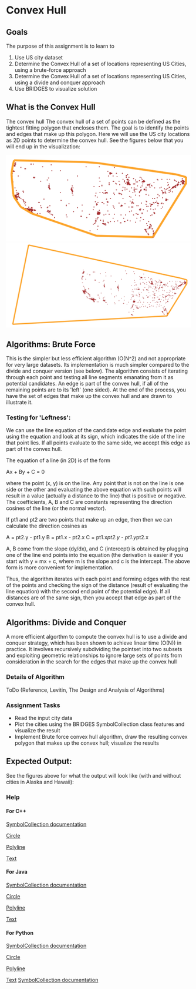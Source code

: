 Convex Hull
================

Goals
-----

The purpose of this assignment is to learn to
 1. Use US city dataset
 2. Determine the  Convex Hull  of a set of locations representing
	US Cities, using a brute-force approach
 3. Determine the  Convex Hull  of a set of locations representing
	US Cities, using a divide and conquer approach
 4. Use BRIDGES to visualize solution

What is the Convex Hull
-----------------------

The convex hull The convex hull of a set of points can be defined as the 
tightest fitting polygon that encloses them. The goal is to identify the 
points and edges that make up this polygon. Here we will use the US city 
locations as 2D points to determine the convex hull. See the figures below 
that you will end up in the visualization:

![Convex Hull on Continental dataset](figures/CHContinental.png)
![Convex Hull on Non-continental dataset](figures/CHNonContinental.png)

Algorithms: Brute Force
-----------------------
This is the simpler but less efficient algorithm (O(N^2) and not appropriate 
for very large datasets. Its implementation is much simpler compared to the
divide and conquer version (see below).  The algorithm consists of iterating 
through each point and testing all line segments emanating from it as 
potential candidates. An edge is part of the convex hull, if all of the 
remaining points are to its 'left' (one sided). At the end of the process, 
you have the set of edges that make up the convex hull and are drawn to 
illustrate it.

### Testing for 'Leftness':

We can use the line equation of the candidate edge and evaluate the point using the equation and look at its sign, which indicates the side of the line that point lies.  If all points evaluate to the same side, we accept this edge as part of the convex hull.

The equation of  a line (in 2D) is of the form

Ax + By + C = 0

where the point (x, y)  is on the line.  Any point that is not on the line 
is  one side or the other and evaluating the above equation with such 
points will result in a value (actually a distance to the line) that is 
positive or negative. The coefficients, A, B and C are constants 
representing the direction cosines of the line (or  the normal vector).

If pt1 and pt2 are  two points that make up an edge, then then we can 
calculate the  direction cosines as

A = pt2.y  - pt1.y
B = pt1.x  - pt2.x
C = pt1.x*pt2.y - pt1.y*pt2.x

A, B come from the slope (dy/dx), and C  (intercept) is obtained by plugging  
one of the line end points into the equation (the derivation is easier if 
you start with y  = mx + c, where m is the slope and c is the intercept. 
The above form is more convenient for implementation.

Thus, the algorithm iterates with each point and forming edges with the 
rest of the points and checking the sign of  the distance (result of 
evaluating the line equation) with the second end point of the potential edge). If all distances are of the same sign, then you accept that edge as part 
of the convex hull.

Algorithms: Divide and Conquer
------------------------------
A more efficient algorthm to compute the convex hull is to use a divide
and conquer strategy, which has been shown to achieve linear time (O(N)) in
practice. It involves recursively subdividing the pointset into two subsets
and exploiting geometric relationships to ignore large sets of points
from consideration in the search for the edges that make up the convex hull

### Details of Algorithm
ToDo (Reference, Levitin, The Design and Analysis of Algorithms)

### Assignment Tasks
- Read the input city data
- Plot the cities using the BRIDGES SymbolCollection class features
	and visualize the result
- Implement Brute force convex hull algorithm, draw the resulting convex
	polygon that makes up the convex hull; visualize the results


Expected Output:
----------------
See the figures above for what the output will look like 
(with and without cities in Alaska and Hawaii):


### Help
#### For C++
[SymbolCollection documentation](https://bridgesuncc.github.io/doc/cxx-api/current/html/classbridges_1_1datastructure_1_1_symbol_collection.html)


[Circle](https://bridgesuncc.github.io/doc/cxx-api/current/html/classbridges_1_1datastructure_1_1_circle.html)

[Polyline](https://bridgesuncc.github.io/doc/cxx-api/current/html/classbridges_1_1datastructure_1_1_polyline.html)


[Text](http://bridgesuncc.github.io/doc/cxx-api/current/html/classbridges_1_1datastructure_1_1_text.html)

#### For Java
[SymbolCollection documentation](https://bridgesuncc.github.io/doc/java-api/current/html/classbridges_1_1base_1_1_symbol_collection.html)


[Circle](http://bridgesuncc.github.io/doc/java-api/current/html/classbridges_1_1base_1_1_circle.html)


[Polyline](http://bridgesuncc.github.io/doc/java-api/current/html/classbridges_1_1base_1_1_polyline.html)

[Text](http://bridgesuncc.github.io/doc/java-api/current/html/classbridges_1_1base_1_1_text.html)

#### For Python
[SymbolCollection documentation](https://bridgesuncc.github.io/doc/python-api/current/html/classbridges_1_1symbol__collection_1_1_symbol_collection.html)


[Circle](http://bridgesuncc.github.io/doc/python-api/current/html/classbridges_1_1circle_1_1_circle.html)


[Polyline](http://bridgesuncc.github.io/doc/python-api/current/html/classbridges_1_1polyline_1_1_polyline.html)

[Text](http://bridgesuncc.github.io/doc/python-api/current/html/classbridges_1_1text_1_1_text.html)
[SymbolCollection documentation](https://bridgesuncc.github.io/doc/python-api/current/html/classbridges_1_1symbol__collection_1_1_symbol_collection.html)
